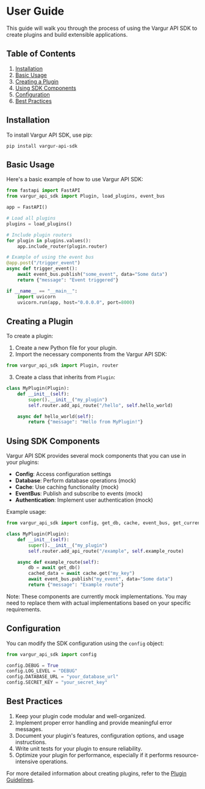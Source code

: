# User Guide

This guide will walk you through the process of using the Vargur API SDK to create plugins and build extensible applications.

## Table of Contents

1. [Installation](#installation)
2. [Basic Usage](#basic-usage)
3. [Creating a Plugin](#creating-a-plugin)
4. [Using SDK Components](#using-sdk-components)
5. [Configuration](#configuration)
6. [Best Practices](#best-practices)

## Installation

To install Vargur API SDK, use pip:

```
pip install vargur-api-sdk
```

## Basic Usage

Here's a basic example of how to use Vargur API SDK:

```python
from fastapi import FastAPI
from vargur_api_sdk import Plugin, load_plugins, event_bus

app = FastAPI()

# Load all plugins
plugins = load_plugins()

# Include plugin routers
for plugin in plugins.values():
    app.include_router(plugin.router)

# Example of using the event bus
@app.post("/trigger_event")
async def trigger_event():
    await event_bus.publish("some_event", data="Some data")
    return {"message": "Event triggered"}

if __name__ == "__main__":
    import uvicorn
    uvicorn.run(app, host="0.0.0.0", port=8000)
```

## Creating a Plugin

To create a plugin:

1. Create a new Python file for your plugin.
2. Import the necessary components from the Vargur API SDK:

```python
from vargur_api_sdk import Plugin, router
```

3. Create a class that inherits from `Plugin`:

```python
class MyPlugin(Plugin):
    def __init__(self):
        super().__init__("my_plugin")
        self.router.add_api_route("/hello", self.hello_world)

    async def hello_world(self):
        return {"message": "Hello from MyPlugin!"}
```

## Using SDK Components

Vargur API SDK provides several mock components that you can use in your plugins:

- **Config**: Access configuration settings
- **Database**: Perform database operations (mock)
- **Cache**: Use caching functionality (mock)
- **EventBus**: Publish and subscribe to events (mock)
- **Authentication**: Implement user authentication (mock)

Example usage:

```python
from vargur_api_sdk import config, get_db, cache, event_bus, get_current_user

class MyPlugin(Plugin):
    def __init__(self):
        super().__init__("my_plugin")
        self.router.add_api_route("/example", self.example_route)

    async def example_route(self):
        db = await get_db()
        cached_data = await cache.get("my_key")
        await event_bus.publish("my_event", data="Some data")
        return {"message": "Example route"}
```

Note: These components are currently mock implementations. You may need to replace them with actual implementations based on your specific requirements.

## Configuration

You can modify the SDK configuration using the `config` object:

```python
from vargur_api_sdk import config

config.DEBUG = True
config.LOG_LEVEL = "DEBUG"
config.DATABASE_URL = "your_database_url"
config.SECRET_KEY = "your_secret_key"
```

## Best Practices

1. Keep your plugin code modular and well-organized.
2. Implement proper error handling and provide meaningful error messages.
3. Document your plugin's features, configuration options, and usage instructions.
4. Write unit tests for your plugin to ensure reliability.
5. Optimize your plugin for performance, especially if it performs resource-intensive operations.

For more detailed information about creating plugins, refer to the [Plugin Guidelines](plugin-guidelines.md).